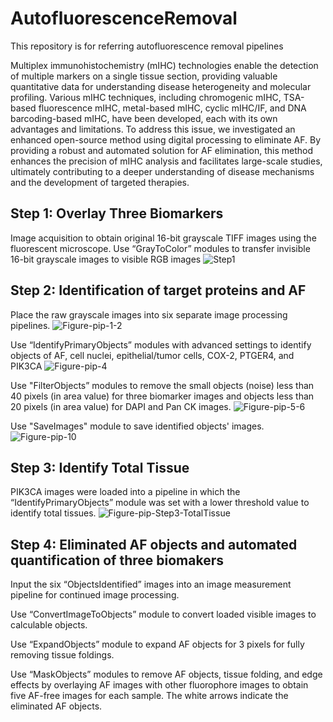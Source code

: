 # AutofluorescenceRemoval
This repository is for referring autofluorescence removal pipelines

Multiplex immunohistochemistry (mIHC) technologies enable the detection of multiple markers on a single tissue section, providing valuable quantitative data for understanding disease heterogeneity and molecular profiling. Various mIHC techniques, including chromogenic mIHC, TSA-based fluorescence mIHC, metal-based mIHC, cyclic mIHC/IF, and DNA barcoding-based mIHC, have been developed, each with its own advantages and limitations. To address this issue, we investigated an enhanced open-source method using digital processing to eliminate AF. By providing a robust and automated solution for AF elimination, this method enhances the precision of mIHC analysis and facilitates large-scale studies, ultimately contributing to a deeper understanding of disease mechanisms and the development of targeted therapies.

## Step 1: Overlay Three Biomarkers
Image acquisition to obtain original 16-bit grayscale TIFF images using the fluorescent microscope. Use “GrayToColor” modules to transfer invisible 16-bit grayscale images to visible RGB images
![Step1](https://github.com/user-attachments/assets/876eca65-b4e8-41d7-b03d-5bfb82a76c0b)

## Step 2: Identification of target proteins and AF
Place the raw grayscale images into six separate image processing pipelines. 
![Figure-pip-1-2](https://github.com/user-attachments/assets/db327b43-e01b-4858-bced-2ffef8c4b4d1)

Use “IdentifyPrimaryObjects” modules with advanced settings to identify objects of AF, cell nuclei, epithelial/tumor cells, COX-2, PTGER4, and PIK3CA
![Figure-pip-4](https://github.com/user-attachments/assets/7ecde452-05f9-4edd-aa44-439e55fab7fc)

Use "FilterObjects” modules to remove the small objects (noise) less than 40 pixels (in area value) for three biomarker images and objects less than 20 pixels (in area value) for DAPI and Pan CK images.
![Figure-pip-5-6](https://github.com/user-attachments/assets/5ffecbef-d72e-4dc8-8ec4-1a90c0a49945)

Use "SaveImages" module to save identified objects' images.
![Figure-pip-10](https://github.com/user-attachments/assets/98e9ab75-ceff-45ec-97a2-0ac65472ff81)

## Step 3: Identify Total Tissue
PIK3CA images were loaded into a pipeline in which the “IdentifyPrimaryObjects” module was set with a lower threshold value to identify total tissues.
![Figure-pip-Step3-TotalTissue](https://github.com/user-attachments/assets/a4f9c396-2af6-499c-84e9-7e9975887567)

## Step 4: Eliminated AF objects and automated quantification of three biomakers
Input the six “ObjectsIdentified” images into an image measurement pipeline for continued image processing.

Use “ConvertImageToObjects” module to convert loaded visible images to calculable objects.

Use “ExpandObjects” module to expand AF objects for 3 pixels for fully removing tissue foldings.

Use “MaskObjects” modules to remove AF objects, tissue folding, and edge effects by overlaying AF images with other fluorophore images to obtain five AF-free images for each sample. The white arrows indicate the eliminated AF objects. 

